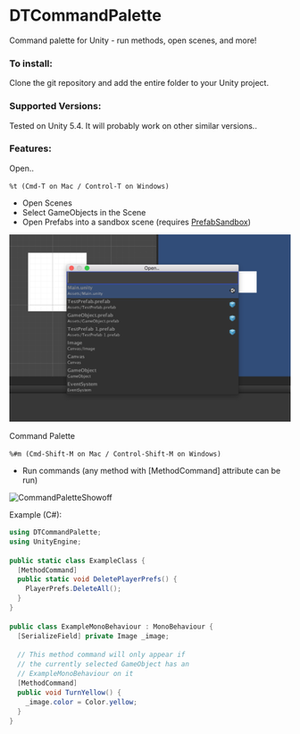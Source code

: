 # DTCommandPalette
Command palette for Unity - run methods, open scenes, and more!

### To install:
Clone the git repository and add the entire folder to your Unity project.

### Supported Versions:
Tested on Unity 5.4. It will probably work on other similar versions..

### Features:
Open..

`%t (Cmd-T on Mac / Control-T on Windows)`
* Open Scenes
* Select GameObjects in the Scene
* Open Prefabs into a sandbox scene (requires [PrefabSandbox](https://github.com/DarrenTsung/DTPrefabSandbox))

![CommandPaletteScreenshot](CommandPaletteScreenshot.png)

Command Palette

`%#m (Cmd-Shift-M on Mac / Control-Shift-M on Windows)`
* Run commands (any method with [MethodCommand] attribute can be run)

![CommandPaletteShowoff](CommandPaletteShowoff.gif)

Example (C#):
```csharp
using DTCommandPalette;
using UnityEngine;

public static class ExampleClass {
  [MethodCommand]
  public static void DeletePlayerPrefs() {
    PlayerPrefs.DeleteAll();
  }
}

public class ExampleMonoBehaviour : MonoBehaviour {
  [SerializeField] private Image _image;

  // This method command will only appear if
  // the currently selected GameObject has an
  // ExampleMonoBehaviour on it
  [MethodCommand]
  public void TurnYellow() {
    _image.color = Color.yellow;
  }
}
```
